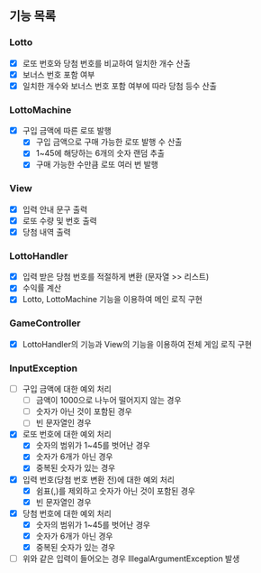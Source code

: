 ## 기능 목록

### Lotto
- [x] 로또 번호와 당첨 번호를 비교하여 일치한 개수 산출
- [x] 보너스 번호 포함 여부
- [x] 일치한 개수와 보너스 번호 포함 여부에 따라 당첨 등수 산출

### LottoMachine
- [x] 구입 금액에 따른 로또 발행
  - [x] 구입 금액으로 구매 가능한 로또 발행 수 산출 
  - [x] 1~45에 해당하는 6개의 숫자 랜덤 추출
  - [x] 구매 가능한 수만큼 로또 여러 번 발행

### View
- [x] 입력 안내 문구 출력
- [x] 로또 수량 및 번호 출력
- [x] 당첨 내역 출력

### LottoHandler
- [x] 입력 받은 당첨 번호를 적절하게 변환 (문자열 >> 리스트)
- [x] 수익률 계산
- [x] Lotto, LottoMachine 기능을 이용하여 메인 로직 구현

### GameController
- [x] LottoHandler의 기능과 View의 기능을 이용하여 전체 게임 로직 구현

### InputException
- [ ] 구입 금액에 대한 예외 처리
   - [ ] 금액이 1000으로 나누어 떨어지지 않는 경우
   - [ ] 숫자가 아닌 것이 포함된 경우
   - [ ] 빈 문자열인 경우
- [x] 로또 번호에 대한 예외 처리
  - [x] 숫자의 범위가 1~45를 벗어난 경우
  - [x] 숫자가 6개가 아닌 경우
  - [x] 중복된 숫자가 있는 경우
- [x] 입력 번호(당첨 번호 변환 전)에 대한 예외 처리
  - [x] 쉼표(,)를 제외하고 숫자가 아닌 것이 포함된 경우
  - [x] 빈 문자열인 경우
- [x] 당첨 번호에 대한 예외 처리
   - [x] 숫자의 범위가 1~45를 벗어난 경우
   - [x] 숫자가 6개가 아닌 경우
   - [x] 중복된 숫자가 있는 경우
- [ ] 위와 같은 입력이 들어오는 경우 IllegalArgumentException 발생
